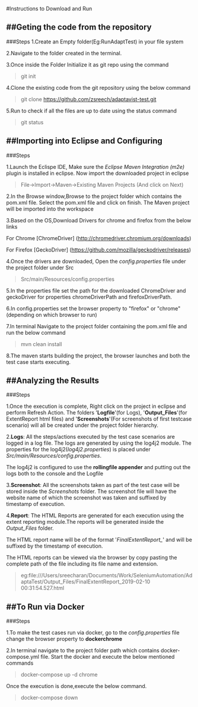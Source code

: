 #Instructions to Download and Run 


##Geting the code from the repository
----
###Steps
1.Create an Empty folder(Eg:RunAdaptTest) in your file system

2.Navigate to the folder created in the terminal.

3.Once inside the Folder Initialize it as git repo using the command

>git init

4.Clone the existing code from the git repository using the below command
>git clone https://github.com/zsreech/adaptavist-test.git

5.Run to check if all the files are up to date using the status command
>git status

##Importing into Eclipse and Configuring
----
###Steps


1.Launch the Eclispe IDE, Make sure the *Eclipse Maven Integration (m2e)* plugin is installed in eclipse. Now import the downloaded project in eclipse
>File->Import->Maven->Existing Maven Projects 
(And click on Next)

2.In the Browse window,Browse to the project folder which contains the pom.xml file. Select the pom.xml file and click on finish. The Maven project will be imported into the workspace

3.Based on the OS,Download Drivers for chrome and firefox from the below links

For Chrome  [ChromeDriver] 
             (http://chromedriver.chromium.org/downloads)

For Firefox [GeckoDriver]
             (https://github.com/mozilla/geckodriver/releases)

4.Once the drivers are downloaded, Open the *config.properties* file under the project folder under Src
>Src/main/Resources/config.properties

5.In the properties file set the path for the downloaded ChromeDriver and geckoDriver for properties chromeDriverPath and firefoxDriverPath.

6.In config.properties set the browser property to "firefox" or "chrome"(depending on which browser to run)

7.In terminal Navigate to the project folder containing the pom.xml file and run the below command
>mvn clean install

8.The maven starts building the project, the browser launches and both the test case starts executing.



##Analyzing the Results
----
###Steps

1.Once the execution is complete, Right click on the project in eclipse and perform Refresh Action. The folders '**Logfile**'(for Logs), '**Output_Files**'(for ExtentReport html files) and '**Screenshots**'(For screenshots of first testcase scenario) will all be created under the project folder hierarchy.

2.**Logs**: All the steps/actions executed by the test case scenarios are logged in a log file. The logs are generated by using the log4j2 module. The properties for the log4j2(*log4j2.properties*) is placed under *Src/main/Resources/config.properties*. 

The log4j2 is configured to use the **rollingfile appender** and putting out the logs both to the console and the Logfile

3.**Screenshot**: All the screenshots taken as part of the test case will be stored inside the *Screenshots* folder. 
The screenshot file will have the website name of which the screenshot was taken and suffixed by timestamp of execution.

4.**Report**: The HTML Reports are generated for each execution using the extent reporting module.The reports will be generated inside the *Output_Files* folder.

The HTML report name will be of the format '*FinalExtentReport_*' and will be suffixed by the timestamp of execution.

The HTML reports can be viewed via the browser by copy pasting the complete path of the file including its file name and extension.

>eg:file:///Users/sreecharan/Documents/Work/SeleniumAutomation/AdaptaTest/Output_Files/FinalExtentReport_2019-02-10 00:31:54.527.html






##To Run via Docker
----
###Steps

1.To make the test cases run via docker, go to the *config.properties* file change the browser property to **dockerchrome**

2.In terminal navigate to the project folder path which contains docker-compose.yml file. Start the docker and execute the below mentioned commands

>docker-compose up -d chrome

Once the execution is done,execute the below command.

>docker-compose down







